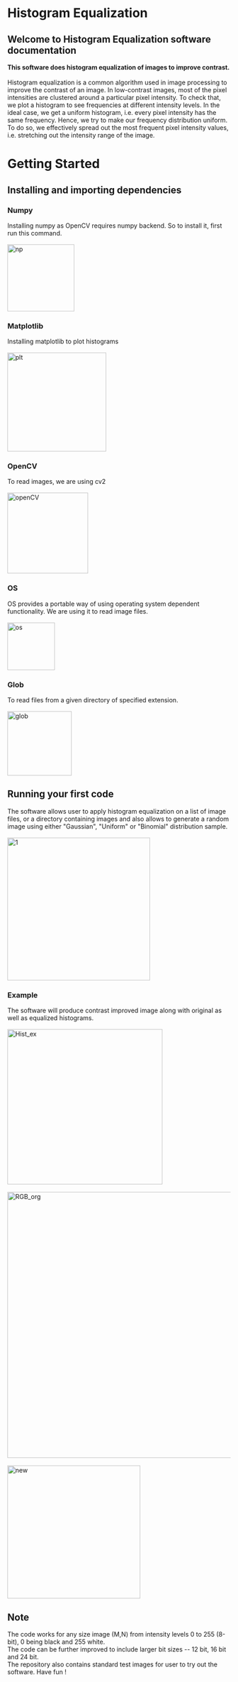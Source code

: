 # Histogram Equalization
## Welcome to Histogram Equalization software documentation
**This software does histogram equalization of images to improve contrast.**\
\
Histogram equalization is a common algorithm used in image processing to improve the contrast of an image. In low-contrast images, most of the pixel intensities are clustered around a particular pixel intensity. To check that, we plot a histogram to see frequencies at different intensity levels. In the ideal case, we get a uniform histogram, i.e. every pixel intensity has the same frequency. Hence, we try to make our frequency distribution uniform. To do so, we effectively spread out the most frequent pixel intensity values, i.e. stretching out the intensity range of the image. 

# Getting Started
## Installing and importing dependencies
### Numpy
Installing numpy as OpenCV requires numpy backend. So to install it, first run this command.\
\
<img width="151" alt="np" src="https://user-images.githubusercontent.com/96483297/203165054-143ad3f3-cee5-424b-be72-342b5c35c0f4.png">


### Matplotlib
Installing matplotlib to plot histograms\
\
<img width="223" alt="plt" src="https://user-images.githubusercontent.com/96483297/203165088-e28c2bbf-ed9b-40e0-b69f-5824638c3d2e.png">

### OpenCV
To read images, we are using cv2\
\
<img width="182" alt="openCV" src="https://user-images.githubusercontent.com/96483297/203165114-777eb987-96ef-4f2a-a95e-2275e7c57201.png">

### OS
OS provides a portable way of using operating system dependent functionality. We are using it to read image files.\
\
<img width="107" alt="os" src="https://user-images.githubusercontent.com/96483297/203165133-1e88c802-5e7a-4db4-b64e-3cf408d94926.png">

### Glob
To read files from a given directory of specified extension.\
\
<img width="145" alt="glob" src="https://user-images.githubusercontent.com/96483297/203165185-c9345690-0fc2-43e0-a41f-a93898fd43d9.png">

## Running your first code
The software allows user to apply histogram equalization on a list of image files, or a directory containing images and also allows to generate a random image using either "Gaussian", "Uniform" or "Binomial" distribution sample.
\
\
<img width="322" alt="1" src="https://user-images.githubusercontent.com/96483297/203161831-7b96dcf6-8eb5-4c45-bec7-1744c4b87dc1.png">

### Example
The software will produce contrast improved image along with original as well as equalized histograms.\
\
<img width="350" alt="Hist_ex" src="https://user-images.githubusercontent.com/96483297/203162358-6fd0e221-0f9b-40cf-9fc6-107077b7a35e.png">
\
\
<img width="600" alt="RGB_org" src="https://user-images.githubusercontent.com/96483297/203162388-728cbe46-77b4-4442-90a8-781b0dc7e3c8.png">
\
\
<img width="300" alt="new" src="https://user-images.githubusercontent.com/96483297/203162402-fceea273-203d-4b80-95e8-b1d3260fb3c9.png">

## Note
The code works for any size image (M,N) from intensity levels 0 to 255 (8-bit), 0 being black and 255 white. \
The code can be further improved to include larger bit sizes -- 12 bit, 16 bit and 24 bit.\
The repository also contains standard test images for user to try out the software. Have fun !

